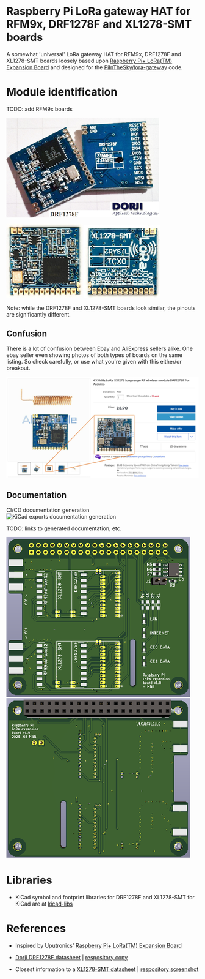 # Raspberry Pi LoRa gateway HAT for RFM9x, DRF1278F and XL1278-SMT boards

A somewhat 'universal' LoRa gateway HAT for RFM9x, DRF1278F and XL1278-SMT boards loosely based upon [Raspberry Pi+ LoRa(TM) Expansion Board](https://store.uputronics.com/index.php?route=product/product&path=61&product_id=68) and designed for the [PiInTheSky/lora-gateway](https://github.com/PiInTheSky/lora-gateway) code.

# Module identification

TODO: add RFM9x boards

![DRF1278F](/Docs/DRF1278F-400x.jpg)

![XL1278-SMT-front](/Docs/XL1278-SMT-front-200x.jpg) ![XL1278-SMT-back](/Docs/XL1278-SMT-rear-200x.jpg)

Note: while the DRF1278F and XL1278-SMT boards look similar, the pinouts are significantly different.

## Confusion

There is a lot of confusion between Ebay and AliExpress sellers alike. One ebay seller even showing photos of both types of boards on the same listing. So check carefully, or use what you're given with this either/or breakout.

![Ebay screenshot](/Docs/ebay-hedge-bets.jpg)

## Documentation

CI/CD documentation generation ![KiCad exports documentation generation](https://github.com/matburnham/lora-gateway-pi/actions/workflows/kicad-exports.yml/badge.svg?service=github)

TODO: links to generated documentation, etc.

![Front render](/Docs/Render/front.png)
![Rear render](/Docs/Render/rear.png)

# Libraries

* KiCad symbol and footprint libraries for DRF1278F and XL1278-SMT for KiCad are at [kicad-libs](https://github.com/matburnham/kicad-libs)

# References

* Inspired by Uputronics' [Raspberry Pi+ LoRa(TM) Expansion Board](https://store.uputronics.com/index.php?route=product/product&path=61&product_id=68)

* [Dorji DRF1278F datasheet](http://www.dorji.com/docs/data/DRF1278F.pdf) | [respository copy](Docs/DRF1278F.pdf)
* Closest information to a [XL1278-SMT datasheet](http://www.hr-wt.com/html_products/XL1278-SMT-59.html) | [respository screenshot](Docs/screencapture-hr-wt-html-products-XL1278-SMT-59-html-2021-02-26-15_49_33.png)
